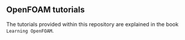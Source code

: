 ## OpenFOAM tutorials

The tutorials provided within this repository are explained in the book ``Learning OpenFOAM``.

